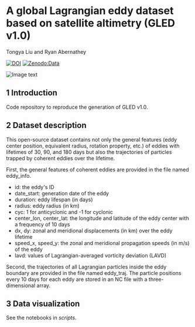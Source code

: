 # A global Lagrangian eddy dataset based on satellite altimetry (GLED v1.0)
Tongya Liu and Ryan Abernathey

[![DOI](https://zenodo.org/badge/182862122.svg)](https://zenodo.org/badge/latestdoi/182862122)
[![Zenodo:Data](https://img.shields.io/badge/Zenodo:Data-10.5281/zenodo.2648855-blue.svg)](https://zenodo.org/record/2648855)

![Image text](scripts/fig_lavd.png)


## 1 Introduction

Code repository to reproduce the generation of GLED v1.0. 

## 2 Dataset description
This open-source dataset contains not only the general features (eddy center position, equivalent radius, rotation property, etc.) of eddies with lifetimes of 30, 90, and 180 days but also the trajectories of particles trapped by coherent eddies over the lifetime.

First, the general features of coherent eddies are provided in the file named eddy_info. 
- id: the eddy's ID
- date_start: generation date of the eddy
- duration: eddy lifespan (in days)
- radius: eddy radius (in km)
- cyc: 1 for anticyclonic and -1 for cyclonic
- center_lon, center_lat: the longitude and latitude of the eddy center with a frequency of 10 days
- dx, dy: zonal and meridional displacements (in km) over the eddy lifetime
- speed_x, speed_y: the zonal and meridional propagation speeds (in m/s) of the eddy
- lavd: values of Lagrangian-averaged vorticity deviation (LAVD)

Second, the trajectories of all Lagrangian particles inside the eddy boundary are provided in the file named eddy_traj. The particle positions every 10 days for each eddy are stored in an NC file with a three-dimensional array.


## 3 Data visualization
See the notebooks in *scripts*.